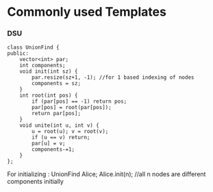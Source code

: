 # Commonly used Templates

<h3>DSU</h3>

```
class UnionFind {
public:
    vector<int> par;
    int components;
    void init(int sz) {
        par.resize(sz+1, -1); //for 1 based indexing of nodes
        components = sz;
    }
    int root(int pos) {
        if (par[pos] == -1) return pos;
        par[pos] = root(par[pos]);
        return par[pos];
    }
    void unite(int u, int v) {
        u = root(u); v = root(v);
        if (u == v) return;
        par[u] = v;
        components-=1;
    }
};
```
For initializing : 
UnionFind Alice;
Alice.init(n); //all n nodes are different components initially 
